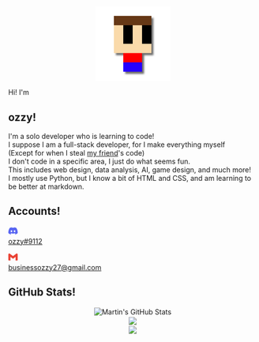 <div align="center">
  <img 
    style="display: block;
           width: 30%;"
    src="https://raw.githubusercontent.com/ozzyDev27/assets/master/ozzyLogo-shadow.png" 
    alt="ozzy">
  </img>
</div>

Hi! I'm
## **ozzy**!
I'm a solo developer who is learning to code!  
I suppose I am a full-stack developer, for I make everything myself  
(Except for when I steal [my friend](https://github.com/Ultra-bob)'s code)  
I don't code in a specific area, I just do what seems fun.  
This includes web design, data analysis, AI, game design, and much more!  
I mostly use Python, but I know a bit of HTML and CSS, and am learning to  
be better at markdown.
## Accounts!
<svg xmlns="http://www.w3.org/2000/svg" fill="#5865F2" role="img" viewBox="0 0 640 24"><path d="M20.317 4.3698a19.7913 19.7913 0 00-4.8851-1.5152.0741.0741 0 00-.0785.0371c-.211.3753-.4447.8648-.6083 1.2495-1.8447-.2762-3.68-.2762-5.4868 0-.1636-.3933-.4058-.8742-.6177-1.2495a.077.077 0 00-.0785-.037 19.7363 19.7363 0 00-4.8852 1.515.0699.0699 0 00-.0321.0277C.5334 9.0458-.319 13.5799.0992 18.0578a.0824.0824 0 00.0312.0561c2.0528 1.5076 4.0413 2.4228 5.9929 3.0294a.0777.0777 0 00.0842-.0276c.4616-.6304.8731-1.2952 1.226-1.9942a.076.076 0 00-.0416-.1057c-.6528-.2476-1.2743-.5495-1.8722-.8923a.077.077 0 01-.0076-.1277c.1258-.0943.2517-.1923.3718-.2914a.0743.0743 0 01.0776-.0105c3.9278 1.7933 8.18 1.7933 12.0614 0a.0739.0739 0 01.0785.0095c.1202.099.246.1981.3728.2924a.077.077 0 01-.0066.1276 12.2986 12.2986 0 01-1.873.8914.0766.0766 0 00-.0407.1067c.3604.698.7719 1.3628 1.225 1.9932a.076.076 0 00.0842.0286c1.961-.6067 3.9495-1.5219 6.0023-3.0294a.077.077 0 00.0313-.0552c.5004-5.177-.8382-9.6739-3.5485-13.6604a.061.061 0 00-.0312-.0286zM8.02 15.3312c-1.1825 0-2.1569-1.0857-2.1569-2.419 0-1.3332.9555-2.4189 2.157-2.4189 1.2108 0 2.1757 1.0952 2.1568 2.419 0 1.3332-.9555 2.4189-2.1569 2.4189zm7.9748 0c-1.1825 0-2.1569-1.0857-2.1569-2.419 0-1.3332.9554-2.4189 2.1569-2.4189 1.2108 0 2.1757 1.0952 2.1568 2.419 0 1.3332-.946 2.4189-2.1568 2.4189Z"/></svg>[ozzy#9112](discordapp.com/users/602837327185707029)  


<svg fill="#EA4335" role="img" viewBox="0 0 640 24" xmlns="http://www.w3.org/2000/svg"><path d="M24 5.457v13.909c0 .904-.732 1.636-1.636 1.636h-3.819V11.73L12 16.64l-6.545-4.91v9.273H1.636A1.636 1.636 0 0 1 0 19.366V5.457c0-2.023 2.309-3.178 3.927-1.964L5.455 4.64 12 9.548l6.545-4.91 1.528-1.145C21.69 2.28 24 3.434 24 5.457z"/></svg>
businessozzy27@gmail.com  

## GitHub Stats!
<div align="center">
  <img align="center" src="https://github-readme-stats.vercel.app/api?username=ozzyDev27&show_icons=true&line_height=27&count_private=true&title_color=ffffff&text_color=c9cacc&icon_color=2bbc8a&bg_color=1d1f21" alt="Martin's GitHub Stats" />
</div>

<div align="center">
  <img align="center" src="https://github-readme-stats.vercel.app/api/pin/?username=ozzyDev27&repo=oztils&title_color=ffffff&text_color=c9cacc&icon_color=2bbc8a&bg_color=1d1f21" />
</div>
<div align="center">
  <img align="center" src="https://github-readme-stats.vercel.app/api/pin/?username=ozzyDev27&repo=Vipr&title_color=ffffff&text_color=c9cacc&icon_color=2bbc8a&bg_color=1d1f21" />
</div>    
